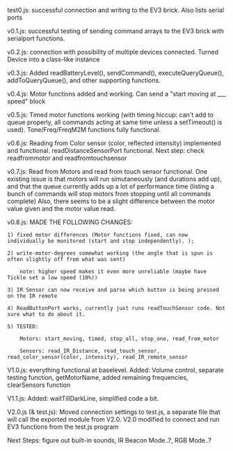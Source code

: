 test0.js: successful connection and writing to the EV3 brick. Also lists serial ports

v0.1.js: successful testing of sending command arrays to the EV3 brick with serialport functions.

v0.2.js: connection with possibility of multiple devices connected. Turned Device into a class-like instance

v0.3.js: Added readBatteryLevel(), sendCommand(), executeQueryQueue(), addToQueryQueue(), and other supporting functions.

v0.4.js: Motor functions added and working. Can send a "start moving at ___ speed" block

v0.5.js: Timed motor functions working (with timing hiccup: can't add to queue properly, all commands acting at same time unless a setTimeout() is used). 
         Tone/Freq/FreqM2M functions fully functional.

v0.6.js: Reading from Color sensor (color, reflected intensity) implemented and functional. readDistanceSensorPort functional.
         Next step: check readfrommotor and readfromtouchsensor

v0.7.js: Read from Motors and read from touch sensor functional. One existing issue is that motors will run simutaneously (and durations add up),
         and that the queue currently adds up a lot of performance time (listing a bunch of commands will stop motors from stopping until all commands complete)
         Also, there seems to be a slight difference between the motor value given and the motor value read.

v0.8.js: MADE THE FOLLOWING CHANGES:

    1) fixed motor differences (Motor functions fixed, can now individually be monitored (start and stop independently). );
    
    2) write-motor-degrees somewhat working (the angle that is spun is often slightly off from what was sent)
    
        note: higher speed makes it even more unreliable (maybe have Tickle set a low speed (10%))
        
    3) IR Sensor can now receive and parse which button is being pressed on the IR remote
    
    4) ReadButtonPort works, currently just runs readTouchSensor code. Not sure what to do about it.
    
    5) TESTED: 
            
        Motors: start_moving, timed, stop_all, stop_one, read_from_motor
        
        Sensors: read_IR_Distance, read_touch_sensor, read_color_sensor(color, intensity), read_IR_remote_sensor


V1.0.js: everything functional at baselevel. Added: Volume control, separate testing function, getMotorName, added remaining frequencies, clearSensors function

V1.1.js: Added: waitTillDarkLine, simplified code a bit.

V2.0.js (& test.js): Moved connection settings to test.js, a separate file that will call the exported module from V2.0. V2.0 modified to connect and run EV3 functions from the test.js program



Next Steps: figure out built-in sounds, IR Beacon Mode..?, RGB Mode..?
